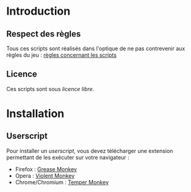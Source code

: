  Introduction
============

Respect des règles
------------------

Tous ces scripts sont réalisés dans l'optique de ne pas contrevenir aux règles du jeu : [règles concernant les scripts](http://forum.guerretribale.fr/showthread.php?21504-Explications-concernant-les-scripts-sur-les-serveurs-fran%C3%A7ais)

Licence
-------

Ces scripts sont sous *licence libre*.

Installation
============

Userscript
----------

Pour installer un *userscript*, vous devez télécharger une extension permettant de les exécuter sur votre navigateur :
* Firefox : [Grease Monkey](https://addons.mozilla.org/fr/firefox/addon/greasemonkey/)
* Opera : [Violent Monkey](https://addons.opera.com/fr/extensions/details/violent-monkey/?display=en)
* Chrome/Chromium : [Temper Monkey](https://chrome.google.com/webstore/detail/tampermonkey/dhdgffkkebhmkfjojejmpbldmpobfkfo?hl=fr)
